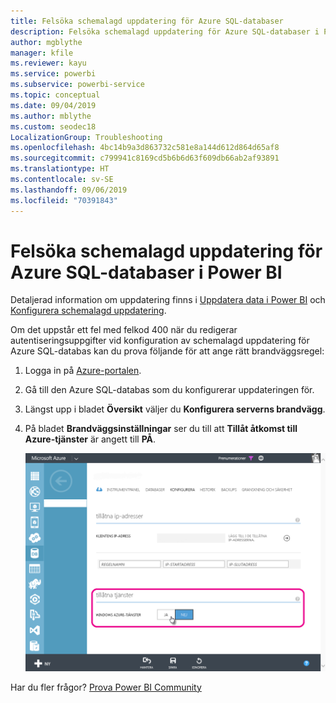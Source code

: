 ```yaml
---
title: Felsöka schemalagd uppdatering för Azure SQL-databaser
description: Felsöka schemalagd uppdatering för Azure SQL-databaser i Power BI
author: mgblythe
manager: kfile
ms.reviewer: kayu
ms.service: powerbi
ms.subservice: powerbi-service
ms.topic: conceptual
ms.date: 09/04/2019
ms.author: mblythe
ms.custom: seodec18
LocalizationGroup: Troubleshooting
ms.openlocfilehash: 4bc14b9a3d863732c581e8a144d612d864d65af8
ms.sourcegitcommit: c799941c8169cd5b6b6d63f609db66ab2af93891
ms.translationtype: HT
ms.contentlocale: sv-SE
ms.lasthandoff: 09/06/2019
ms.locfileid: "70391843"
---
```

# <a name="troubleshooting-scheduled-refresh-for-azure-sql-databases-in-power-bi"></a>Felsöka schemalagd uppdatering för Azure SQL-databaser i Power BI

Detaljerad information om uppdatering finns i [Uppdatera data i Power BI](refresh-data.md) och [Konfigurera schemalagd uppdatering](refresh-scheduled-refresh.md).

Om det uppstår ett fel med felkod 400 när du redigerar autentiseringsuppgifter vid konfiguration av schemalagd uppdatering för Azure SQL-databas kan du prova följande för att ange rätt brandväggsregel:

1. Logga in på [Azure-portalen](https://portal.azure.com).

1. Gå till den Azure SQL-databas som du konfigurerar uppdateringen för.

1. Längst upp i bladet **Översikt** väljer du **Konfigurera serverns brandvägg**.

1. På bladet **Brandväggsinställningar** ser du till att **Tillåt åtkomst till Azure-tjänster** är angett till **PÅ**.

    ![Tjänster som tillåts av Azure](media/service-admin-troubleshooting-scheduled-refresh-azure-sql-databases/azurerefresh.png)  

Har du fler frågor? [Prova Power BI Community](http://community.powerbi.com/)
